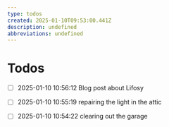 ```yaml
---
type: todos
created: 2025-01-10T09:53:00.441Z
description: undefined
abbreviations: undefined
---
```


# Todos
* [ ] 2025-01-10 10:56:12 Blog post about Lifosy
* [ ] 2025-01-10 10:55:19 repairing the light in the attic
* [ ] 2025-01-10 10:54:22 clearing out the garage

